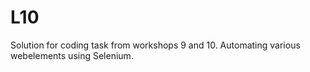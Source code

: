 # L10
Solution for coding task from workshops 9 and 10. Automating various webelements using Selenium.


